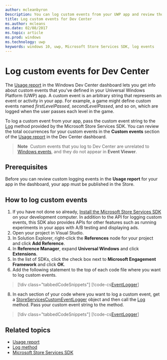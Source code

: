 ---author: mcleanbyronDescription: You can log custom events from your UWP app and review those events in the Usage report on the Windows Dev Center dashboard.title: Log custom events for Dev Centerms.author: mcleansms.date: 02/08/2017ms.topic: articlems.prod: windowsms.technology: uwpkeywords: windows 10, uwp, Microsoft Store Services SDK, log events---# Log custom events for Dev CenterThe [Usage report](https://msdn.microsoft.com/windows/uwp/publish/usage-report) in the Windows Dev Center dashboard lets you get info about custom events that you've defined in your Universal Windows Platform (UWP) app. A custom event is an arbitrary string that represents an event or activity in your app. For example, a game might define custom events named *firstLevelPassed*, *secondLevelPassed*, and so on, which are logged when the user passes each level in the game.To log a custom event from your app, pass the custom event string to the [Log](https://msdn.microsoft.com/library/windows/apps/microsoft.services.store.engagement.storeservicescustomeventlogger.log.aspx) method provided by the Microsoft Store Services SDK. You can review the total occurrences for your custom events in the **Custom events** section of the [Usage report](https://msdn.microsoft.com/windows/uwp/publish/usage-report) in the Dev Center dashboard.>**Note**&nbsp;&nbsp;Custom events that you log to Dev Center are unrelated to [Windows events](https://msdn.microsoft.com/library/windows/desktop/aa964766.aspx), and they do not appear in **Event Viewer**.## PrerequisitesBefore you can review custom logging events in the **Usage report** for your app in the dashboard, your app must be published in the Store.## How to log custom events1. If you have not done so already, [Install the Microsoft Store Services SDK](microsoft-store-services-sdk.md#install-the-sdk) on your development computer. In addition to the API for logging custom events, this SDK also provides APIs for other features such as running experiments in your apps with A/B testing and displaying ads.2. Open your project in Visual Studio.3. In Solution Explorer, right-click the **References** node for your project and click **Add Reference**.4. In **Reference Manager**, expand **Universal Windows** and click **Extensions**.5. In the list of SDKs, click the check box next to **Microsoft Engagement Framework** and click **OK**.7. Add the following statement to the top of each code file where you want to log custom events.  > [!div class="tabbedCodeSnippets"]  [!code-cs[EventLogger](./code/StoreSDKSamples/cs/LogEvents.cs#EngagementNamespace)]8. In each section of your code where you want to log a custom event, get a [StoreServicesCustomEventLogger](https://msdn.microsoft.com/library/windows/apps/microsoft.services.store.engagement.storeservicescustomeventlogger.log.aspx) object and then call the [Log](https://msdn.microsoft.com/library/windows/apps/microsoft.services.store.engagement.storeservicescustomeventlogger.log.aspx) method. Pass your custom event string to the method.  > [!div class="tabbedCodeSnippets"]  [!code-cs[EventLogger](./code/StoreSDKSamples/cs/LogEvents.cs#Log)]## Related topics* [Usage report](https://msdn.microsoft.com/windows/uwp/publish/usage-report)* [Log method](https://msdn.microsoft.com/library/windows/apps/microsoft.services.store.engagement.storeservicescustomeventlogger.log.aspx)* [Microsoft Store Services SDK](https://msdn.microsoft.com/windows/uwp/monetize/microsoft-store-services-sdk)